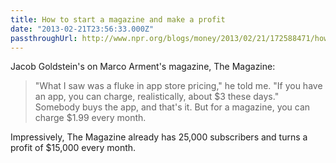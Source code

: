 ```yaml
---
title: How to start a magazine and make a profit
date: "2013-02-21T23:56:33.000Z"
passthroughUrl: http://www.npr.org/blogs/money/2013/02/21/172588471/how-to-start-a-magazine-and-make-a-profit
---
```


Jacob Goldstein's on Marco Arment's magazine, The Magazine:

> "What I saw was a fluke in app store pricing," he told me. "If you have an app, you can charge, realistically, about $3 these days." Somebody buys the app, and that's it. But for a magazine, you can charge $1.99 every month.

Impressively, The Magazine already has 25,000 subscribers and turns a profit of $15,000 every month.